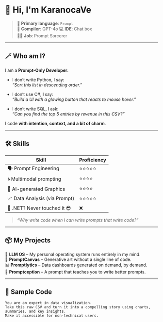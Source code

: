 # 👋 Hi, I'm KaranocaVe

> 🧠 **Primary language**: `Prompt`  
> 🧾 **Compiler**: GPT-4o
> 💻 **IDE**: Chat box  
> 🧙‍♂️ **Job**: Prompt Sorcerer

---

## 🪄 Who am I?

I am a **Prompt-Only Developer**.

- I don’t write Python, I say:  
  _“Sort this list in descending order.”_

- I don’t use C#, I say:  
  _“Build a UI with a glowing button that reacts to mouse hover.”_

- I don’t write SQL, I ask:  
  _“Can you find the top 5 entries by revenue in this CSV?”_

I code **with intention, context, and a bit of charm**.

---

## 🛠️ Skills

| Skill                 | Proficiency |
|----------------------|-------------|
| 🗣️ Prompt Engineering | ⭐⭐⭐⭐⭐        |
| 🌀 Multimodal prompting | ⭐⭐⭐⭐         |
| 🎨 AI-generated Graphics | ⭐⭐⭐⭐         |
| 📈 Data Analysis (via Prompt) | ⭐⭐⭐⭐⭐        |
| 🧱 .NET? Never touched it 😎 | ❌          |

> _“Why write code when I can write prompts that write code?”_

---

## 📦 My Projects

🧠 **LLM OS** – My personal operating system runs entirely in my mind.  
🎨 **PromptCanvas** – Generative art without a single line of code.  
📊 **Promptlytics** – Data dashboards generated on demand, by demand.  
🤯 **Promptception** – A prompt that teaches you to write better prompts.  

---

## 💬 Sample Code

```prompt
You are an expert in data visualization.  
Take this raw CSV and turn it into a compelling story using charts, summaries, and key insights.  
Make it accessible for non-technical users.  
